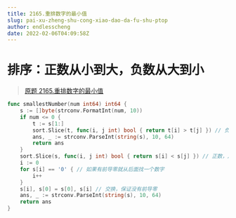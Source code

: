 ```yaml
---
title: 2165.重排数字的最小值
slug: pai-xu-zheng-shu-cong-xiao-dao-da-fu-shu-ptop
author: endlesscheng
date: 2022-02-06T04:09:58Z
---
```

# 排序：正数从小到大，负数从大到小
 
> [原题 2165.重排数字的最小值](https://leetcode.cn/problems/smallest-value-of-the-rearranged-number)
```go
func smallestNumber(num int64) int64 {
	s := []byte(strconv.FormatInt(num, 10))
	if num <= 0 {
		t := s[1:]
		sort.Slice(t, func(i, j int) bool { return t[i] > t[j] }) // 负数，从大到小排序（兼容 num=0）
		ans, _ := strconv.ParseInt(string(s), 10, 64)
		return ans
	}
	sort.Slice(s, func(i, j int) bool { return s[i] < s[j] }) // 正数，从小到大排序
	i := 0
	for s[i] == '0' { // 如果有前导零就从后面找一个数字
		i++
	}
	s[i], s[0] = s[0], s[i] // 交换，保证没有前导零
	ans, _ := strconv.ParseInt(string(s), 10, 64)
	return ans
}
```
